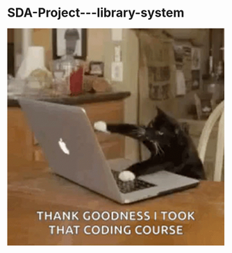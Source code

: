 # SDA-Project---library-system

<img align="center" alt="GIF" src="https://github.com/Eggceptional14/Eggceptional14/blob/main/coding.gif" width="500" height="500">

